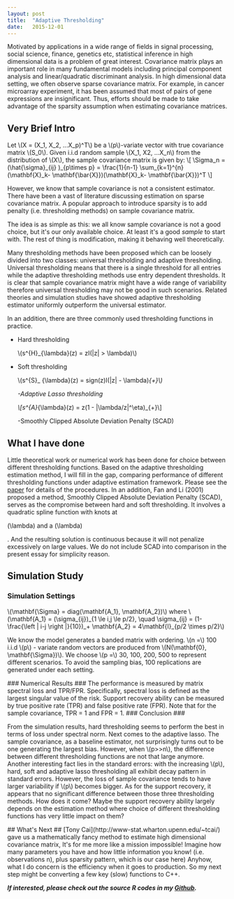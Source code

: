 ```yaml
---
layout: post
title:  "Adaptive Thresholding"
date:   2015-12-01
---
```

Motivated by applications in a wide range of fields in signal processing, social science, finance, genetics etc, statistical inference in high dimensional data is a problem of great
interest. Covariance matrix plays an important role in many fundamental models including
principal component analysis and linear/quadratic discriminant analysis. In high dimensional
data setting, we often observe sparse covariance matrix. For example, in cancer microarray experiment,
it has been assumed that most of pairs of gene expressions are insignificant. Thus, efforts
should be made to take advantage of the sparsity assumption when estimating covariance matrices.

## Very Brief Intro ##
<p>
Let \(X = (X_1, X_2, ...X_p)^T\) be a \(p\)-variate vector with true covariance matrix \(S_0\). Given i.i.d random
sample \(X_1, X2, ...X_n\) from the distribution of \(X\), the sample covariance matrix is given by:
\[
\Sigma_n = (\hat{\sigma}_{ij} )_{p\times p} = \frac{1}{n-1} \sum_{k=1}^{n} (\mathbf{X}_k- \mathbf{\bar{X}})(\mathbf{X}_k- \mathbf{\bar{X}})^T
\]
</p>
However, we know that sample covariance is not a consistent estimator. There have been a vast of literature discussing estimation on sparse covariance matrix. A popular approach to introduce sparsity is to add penalty (i.e. thresholding methods) on sample covariance matrix. 

The idea is as simple as this: we all know sample covariance is not a good choice, but it's our only available choice. At least it's a good *sample* to start with. The rest of thing is modification, making it behaving well theoretically. 

Many thresholding methods have been proposed which can be loosely divided into two classes: universal thresholding and adaptive thresholding. Universal thresholding means that there is a single threshold for all entries while the adaptive thresholding methods use entry dependent thresholds. It is clear that sample covariance matrix might have a wide range of
variability therefore universal thresholding may not be good in such scenarios. Related theories and simulation studies have showed adaptive thresholding estimator uniformly outperform the universal estimator.

In an addition, there are three commonly used thresholding functions in practice.

- Hard thresholding <p> \\(s^{H}_{\lambda}(z) = zI(|z| > \lambda)\\) </p>
- Soft thresholding <p> \\(s^{S}_ {\lambda}(z) = sign(z)I(|z| - \lambda)_{+}\\)</p>
-Adaptive Lasso thresholding <p>\\[s^{A}_{\lambda}(z) = z(1 - |\lambda/z|^\eta)_{+}\\]</p>
-Smoothly Clipped Absolute Deviation Penalty (SCAD)

## What I have done ##
Little theoretical work or numerical work has been done for choice between
different thresholding functions. Based on the adaptive thresholding estimation method, I will fill in the gap, comparing performance of different thresholding functions under adaptive estimation framework. Please see the [paper](http://arxiv.org/pdf/1102.2237.pdf) for details of the procedures. 
In an addition, Fan and Li (2001) proposed a method, Smoothly Clipped Absolute Deviation Penalty (SCAD), serves as the compromise between hard and soft thresholding. It involves a quadratic spline function with knots at <p>\(\lambda\) and a \(\lambda\)</p>. And the resulting solution is continuous because it will not penalize excessively on large values. We do not include SCAD into comparison in the present essay for simplicity reason.

## Simulation Study ##
### Simulation Settings ###
<p>
\(\mathbf{\Sigma} = diag(\mathbf{A_1}, \mathbf{A_2})\) where 
\(\mathbf{A_1} = (\sigma_{ij})_{1 \le i,j \le p/2}, \quad \sigma_{ij} = (1- \frac{\left | i-j \right |}{10})_+ 
\mathbf{A_2} = 4\mathbf{I}_{p/2 \times p/2}\)
</p>
<p>
We know the model generates a banded matrix with ordering. 
\(n =\) 100 i.i.d \(p\) - variate random vectors are produced from \(N(\mathbf{0}, \mathbf{\Sigma})\). We choose \(p =\) 30, 100, 200, 500 to represent different scenarios. To avoid the sampling bias, 100 replications are generated under each setting.
</p>
### Numerical Results ###
The performance is measured by matrix spectral loss and TPR/FPR. Specifically, spectral loss is defined as the largest singular value of the risk.
Support recovery ability can be measured by true positive rate (TPR) and false positive rate (FPR). Note that for the sample covariance, TPR = 1 and FPR = 1.
### Conclusion ###
<p>
From the simulation results, hard thresholding seems to perform the best in terms of loss under
spectral norm. Next comes to the adaptive lasso. The sample covariance, as a baseline estimator,
not surprisingly turns out to be one generating the largest bias. However, when \(p>>n\), the
difference between different thresholding functions are not that large anymore. Another interesting
fact lies in the standard errors: with the increasing \(p\), hard, soft and adaptive lasso thresholding
all exhibit decay pattern in standard errors. However, the loss of sample covariance tends to have
larger variability if \(p\) becomes bigger. As for the support recovery, it appears that no significant
difference between those three thresholding methods. How does it come? Maybe the support recovery ability largely depends on the estimation method where choice of different thresholding functions has very little impact on them?
</p>
## What's Next ##
[Tony Cai](http://www-stat.wharton.upenn.edu/~tcai/) gave us a mathematically fancy method to estimate high dimensional covariance matrix, It's for me more like a mission impossible! Imagine how many parameters you have and how little information you know! (i.e. observations n), plus sparsity pattern, which is our case here) Anyhow, what I do concern is the efficiency when it goes to production. So my next step might be converting a few key (slow) functions to C++.

***If interested, please check out the source R codes in my [Github](https://github.com/HongleiXie/adaptive-thresholding.git).***


